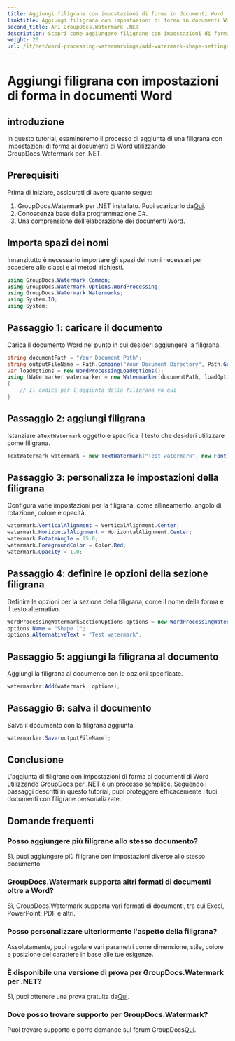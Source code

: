 ```yaml
---
title: Aggiungi filigrana con impostazioni di forma in documenti Word
linktitle: Aggiungi filigrana con impostazioni di forma in documenti Word
second_title: API GroupDocs.Watermark .NET
description: Scopri come aggiungere filigrane con impostazioni di forma ai documenti Word utilizzando GroupDocs per .NET. Proteggi i tuoi documenti in modo efficace.
weight: 20
url: /it/net/word-processing-watermarkings/add-watermark-shape-settings-word-docs/
---
```


# Aggiungi filigrana con impostazioni di forma in documenti Word

## introduzione
In questo tutorial, esamineremo il processo di aggiunta di una filigrana con impostazioni di forma ai documenti di Word utilizzando GroupDocs.Watermark per .NET.
## Prerequisiti
Prima di iniziare, assicurati di avere quanto segue:
1.  GroupDocs.Watermark per .NET installato. Puoi scaricarlo da[Qui](https://releases.groupdocs.com/Watermark/net/).
2. Conoscenza base della programmazione C#.
3. Una comprensione dell'elaborazione dei documenti Word.

## Importa spazi dei nomi
Innanzitutto è necessario importare gli spazi dei nomi necessari per accedere alle classi e ai metodi richiesti.
```csharp
using GroupDocs.Watermark.Common;
using GroupDocs.Watermark.Options.WordProcessing;
using GroupDocs.Watermark.Watermarks;
using System.IO;
using System;
```
## Passaggio 1: caricare il documento
Carica il documento Word nel punto in cui desideri aggiungere la filigrana.
```csharp
string documentPath = "Your Document Path";
string outputFileName = Path.Combine("Your Document Directory", Path.GetFileName(documentPath));
var loadOptions = new WordProcessingLoadOptions();
using (Watermarker watermarker = new Watermarker(documentPath, loadOptions))
{
    // Il codice per l'aggiunta della filigrana va qui
}
```
## Passaggio 2: aggiungi filigrana
 Istanziare a`TextWatermark` oggetto e specifica il testo che desideri utilizzare come filigrana.
```csharp
TextWatermark watermark = new TextWatermark("Test watermark", new Font("Arial", 19));
```
## Passaggio 3: personalizza le impostazioni della filigrana
Configura varie impostazioni per la filigrana, come allineamento, angolo di rotazione, colore e opacità.
```csharp
watermark.VerticalAlignment = VerticalAlignment.Center;
watermark.HorizontalAlignment = HorizontalAlignment.Center;
watermark.RotateAngle = 25.0;
watermark.ForegroundColor = Color.Red;
watermark.Opacity = 1.0;
```
## Passaggio 4: definire le opzioni della sezione filigrana
Definire le opzioni per la sezione della filigrana, come il nome della forma e il testo alternativo.
```csharp
WordProcessingWatermarkSectionOptions options = new WordProcessingWatermarkSectionOptions();
options.Name = "Shape 1";
options.AlternativeText = "Test watermark";
```
## Passaggio 5: aggiungi la filigrana al documento
Aggiungi la filigrana al documento con le opzioni specificate.
```csharp
watermarker.Add(watermark, options);
```
## Passaggio 6: salva il documento
Salva il documento con la filigrana aggiunta.
```csharp
watermarker.Save(outputFileName);
```

## Conclusione
L'aggiunta di filigrane con impostazioni di forma ai documenti di Word utilizzando GroupDocs per .NET è un processo semplice. Seguendo i passaggi descritti in questo tutorial, puoi proteggere efficacemente i tuoi documenti con filigrane personalizzate.
## Domande frequenti
### Posso aggiungere più filigrane allo stesso documento?
Sì, puoi aggiungere più filigrane con impostazioni diverse allo stesso documento.
### GroupDocs.Watermark supporta altri formati di documenti oltre a Word?
Sì, GroupDocs.Watermark supporta vari formati di documenti, tra cui Excel, PowerPoint, PDF e altri.
### Posso personalizzare ulteriormente l'aspetto della filigrana?
Assolutamente, puoi regolare vari parametri come dimensione, stile, colore e posizione del carattere in base alle tue esigenze.
### È disponibile una versione di prova per GroupDocs.Watermark per .NET?
 Sì, puoi ottenere una prova gratuita da[Qui](https://releases.groupdocs.com/).
### Dove posso trovare supporto per GroupDocs.Watermark?
 Puoi trovare supporto e porre domande sul forum GroupDocs[Qui](https://forum.groupdocs.com/c/watermark/19).